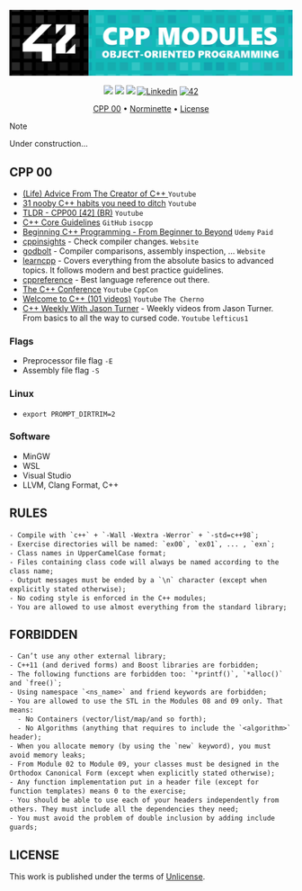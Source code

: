 <p align="center">
  <img src="https://github.com/jotavare/jotavare/blob/main/42/banners/piscine_and_common_core/github_piscine_and_common_core_banner_cpp.png">
</p>

<p align="center">
	<img src="https://img.shields.io/badge/status-in%20progress-yellow?style=flat-square"/>
	<img src="https://img.shields.io/github/languages/top/jotavare/cpp_modules?color=%2312bab9&style=flat-square" />
	<img src="https://img.shields.io/github/last-commit/jotavare/cpp_modules?color=%2312bab9&style=flat-square" />
	<a href='https://www.linkedin.com/in/joaoptoliveira' target="_blank"><img alt='Linkedin' src='https://img.shields.io/badge/LinkedIn-100000?style=flat-square&logo=Linkedin&logoColor=white&labelColor=0A66C2&color=0A66C2'/></a>
	<a href='https://profile.intra.42.fr/users/jotavare' target="_blank"><img alt='42' src='https://img.shields.io/badge/Porto-100000?style=flat-square&logo=42&logoColor=white&labelColor=000000&color=000000'/></a>
</p>

<p align="center">
	<a href="#cpp-00">CPP 00</a> •
	<a href="#norminette">Norminette</a> •
	<a href="#license">License</a>
</p>

> [!NOTE]  
> Under construction...

## CPP 00
- [(Life) Advice From The Creator of C++ ](https://www.youtube.com/watch?v=-QxI-RP6-HM) `Youtube`
- [31 nooby C++ habits you need to ditch](https://www.youtube.com/watch?v=i_wDa2AS_8w) `Youtube`
- [TLDR - CPP00 [42] (BR)](https://www.youtube.com/watch?v=TnrQMtxPeEg) `Youtube`
- [C++ Core Guidelines](https://github.com/isocpp/CppCoreGuidelines/blob/master/CppCoreGuidelines.md) `GitHub` `isocpp`
- [Beginning C++ Programming - From Beginner to Beyond](https://www.udemy.com/course/beginning-c-plus-plus-programming/) `Udemy` `Paid`
- [cppinsights](https://www.cppinsights.io/) - Check compiler changes. `Website`
- [godbolt](https://www.godbolt.org/) - Compiler comparisons, assembly inspection, ... `Website`
- [learncpp](https://www.learncpp.com/) - Covers everything from the absolute basics to advanced topics. It follows modern and best practice guidelines.
- [cppreference](www.cppreference.com/) - Best language reference out there.
- [The C++ Conference](https://www.youtube.com/user/CppCon/) `Youtube` `CppCon`
- [Welcome to C++ (101 videos)](https://www.youtube.com/watch?v=18c3MTX0PK0&list=PLlrATfBNZ98dudnM48yfGUldqGD0S4FFb) `Youtube` `The Cherno`
- [C++ Weekly With Jason Turner](https://youtube.com/c/lefticus1/) - Weekly videos from Jason Turner. From basics to all the way to cursed code. `Youtube` `lefticus1`

### Flags
- Preprocessor file flag `-E`
- Assembly file flag `-S`

### Linux
- `export PROMPT_DIRTRIM=2`

### Software
- MinGW
- WSL
- Visual Studio
- LLVM, Clang Format, C++

## RULES
```
- Compile with `c++` + `-Wall -Wextra -Werror` + `-std=c++98`;
- Exercise directories will be named: `ex00`, `ex01`, ... , `exn`;
- Class names in UpperCamelCase format;
- Files containing class code will always be named according to the class name;
- Output messages must be ended by a `\n` character (except when explicitly stated otherwise);
- No coding style is enforced in the C++ modules;
- You are allowed to use almost everything from the standard library;
```

## FORBIDDEN
```
- Can’t use any other external library;
- C++11 (and derived forms) and Boost libraries are forbidden;
- The following functions are forbidden too: `*printf()`, `*alloc()` and `free()`;
- Using namespace `<ns_name>` and friend keywords are forbidden;
- You are allowed to use the STL in the Modules 08 and 09 only. That means:
  - No Containers (vector/list/map/and so forth);
  - No Algorithms (anything that requires to include the `<algorithm>` header);
- When you allocate memory (by using the `new` keyword), you must avoid memory leaks;
- From Module 02 to Module 09, your classes must be designed in the Orthodox Canonical Form (except when explicitly stated otherwise);
- Any function implementation put in a header file (except for function templates) means 0 to the exercise;
- You should be able to use each of your headers independently from others. They must include all the dependencies they need;
- You must avoid the problem of double inclusion by adding include guards;
```

## LICENSE
<p>
This work is published under the terms of <a href="https://github.com/jotavare/cpp_modules/blob/main/LICENSE">Unlicense</a>.
</p>
